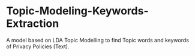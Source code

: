 # Topic-Modeling-Keywords-Extraction
A model based on LDA Topic Modelling to find Topic words and keywords of Privacy Policies (Text).

